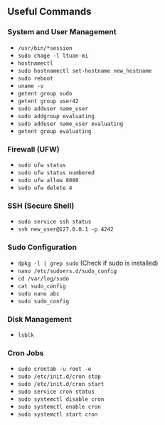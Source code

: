 ## Useful Commands
### System and User Management
- `/usr/bin/*session`
- `sudo chage -l ltuan-mi`
- `hostnamectl`
- `sudo hostnamectl set-hostname new_hostname`
- `sudo reboot`
- `uname -v`
- `getent group sudo`
- `getent group user42`
- `sudo adduser name_user`
- `sudo addgroup evaluating`
- `sudo adduser name_user evaluating`
- `getent group evaluating`

### Firewall (UFW)
- `sudo ufw status`
- `sudo ufw status numbered`
- `sudo ufw allow 8080`
- `sudo ufw delete 4`

### SSH (Secure Shell)
- `sudo service ssh status`
- `ssh new_user@127.0.0.1 -p 4242`

### Sudo Configuration
- `dpkg -l | grep sudo` (Check if sudo is installed)
- `nano /etc/sudoers.d/sudo_config`
- `cd /var/log/sudo`
- `cat sudo_config`
- `sudo nano abc`
- `sudo sudo_config`

### Disk Management
- `lsblk`

### Cron Jobs
- `sudo crontab -u root -e`
- `sudo /etc/init.d/cron stop`
- `sudo /etc/init.d/cron start`
- `sudo service cron status`
- `sudo systemctl disable cron`
- `sudo systemctl enable cron`
- `sudo systemctl start cron`

